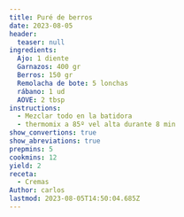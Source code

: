 ```yaml
---
title: Puré de berros
date: 2023-08-05
header:
  teaser: null
ingredients:
  Ajo: 1 diente
  Garnazos: 400 gr
  Berros: 150 gr
  Remolacha de bote: 5 lonchas
  rábano: 1 ud
  AOVE: 2 tbsp
instructions:
  - Mezclar todo en la batidora
  - thermomix a 85º vel alta durante 8 min
show_convertions: true
show_abreviations: true
prepmins: 5
cookmins: 12
yield: 2
receta:
  - Cremas
Author: carlos
lastmod: 2023-08-05T14:50:04.685Z
---
```

